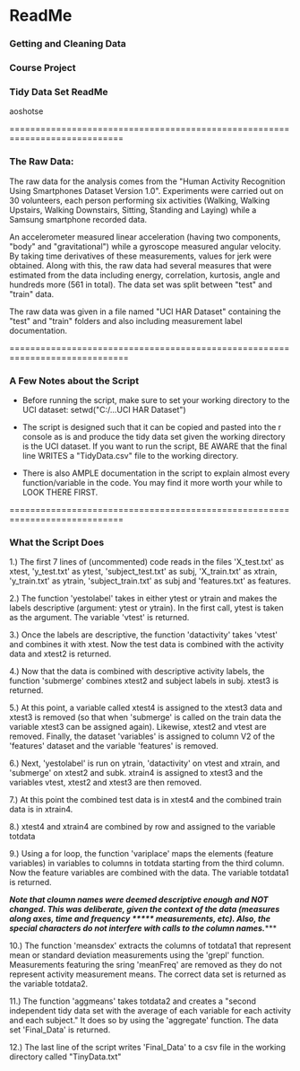 # ReadMe

### Getting and Cleaning Data
### Course Project
### Tidy Data Set ReadMe

aoshotse

============================================================================

### The Raw Data:

The raw data for the analysis comes from the "Human Activity Recognition 
Using Smartphones Dataset Version 1.0". Experiments were carried out on 
30 volunteers, each person performing six activities (Walking, 
Walking Upstairs, Walking Downstairs, Sitting, Standing and Laying) while a 
Samsung smartphone recorded data.

An accelerometer measured linear acceleration (having two components, "body"
and "gravitational") while a gyroscope measured angular velocity. By taking
time derivatives of these measurements, values for jerk were obtained. Along
with this, the raw data had several measures that were estimated from the 
data including energy, correlation, kurtosis, angle and hundreds more 
(561 in total). The data set was split between "test" and "train" data.

The raw data was given in a file named "UCI HAR Dataset" containing the
"test" and "train" folders and also including measurement label
documentation. 


=============================================================================

### A Few Notes about the Script

* Before running the script, make sure to set your working directory to 
the UCI dataset: setwd("C:/...UCI HAR Dataset")

* The script is designed such that it can be copied and pasted into the
r console as is and produce the tidy data set given the working directory
is the UCI dataset. If you want to run the script, BE AWARE that the final
line WRITES a "TidyData.csv" file to the working directory.

* There is also AMPLE documentation in the script to 
explain almost every function/variable in the code. You may find it more
worth your while to LOOK THERE FIRST.


============================================================================


### What the Script Does 

1.) The first 7 lines of (uncommented) code reads in the files 'X_test.txt' 
as xtest, 'y_test.txt' as ytest, 'subject_test.txt' as subj, 
'X_train.txt' as xtrain, 'y_train.txt' as ytrain, 'subject_train.txt' 
as subj and 'features.txt' as features.

2.) The function 'yestolabel' takes in either ytest or ytrain and makes the 
labels descriptive (argument: ytest or ytrain). In the first call, ytest
is taken as the argument. The variable 'vtest' is returned.

3.) Once the labels are descriptive, the function 'datactivity' takes 
'vtest' and combines it with xtest. Now the test data is 
combined with the activity data and xtest2 is returned.

4.) Now that the data is combined with descriptive activity labels, the 
function 'submerge' combines xtest2 and subject labels in subj. 
xtest3 is returned.

5.) At this point, a variable called xtest4 is assigned to the xtest3
data and xtest3 is removed (so that when 'submerge' is called on the train
data the variable  xtest3 can be assigned again). Likewise, xtest2 and
vtest are removed. Finally, the dataset 'variables' is assigned to column
V2 of the 'features' dataset and the variable 'features' is removed.

6.) Next, 'yestolabel' is run on ytrain, 'datactivity' on vtest and xtrain,
and 'submerge' on xtest2 and subk. xtrain4 is assigned to xtest3 and the
variables vtest, xtest2 and xtest3 are then removed.

7.) At this point the combined test data is in xtest4 and the combined train
data is in xtrain4.

8.) xtest4 and xtrain4 are combined by row and assigned to the variable
totdata

9.) Using a for loop, the function 'variplace' maps the elements (feature
variables) in variables to columns in totdata starting from the third 
column. Now the feature variables are combined with the data.
The variable totdata1 is returned.

*****Note that cloumn names were deemed descriptive enough*****
*****and NOT changed. This was deliberate, given the context***
*****of the data (measures along axes, time and frequency *****
*****measurements, etc). Also, the special characters do not***
*****interfere with calls to the column names.*****************

10.) The function 'meansdex' extracts the columns of totdata1 that represent 
mean or standard deviation measurements using the 'grepl' function.
Measurements featuring the sring 'meanFreq' are removed as they do not 
represent activity measurement means. The correct data set is returned as
the variable totdata2.

11.) The function 'aggmeans' takes totdata2 and creates a "second 
independent tidy data set with the average of each variable for each 
activity and each subject." It does so by using the 'aggregate' function.
The data set 'Final_Data' is returned.

12.) The last line of the script writes 'Final_Data' to a csv file in the
working directory called "TinyData.txt"
 